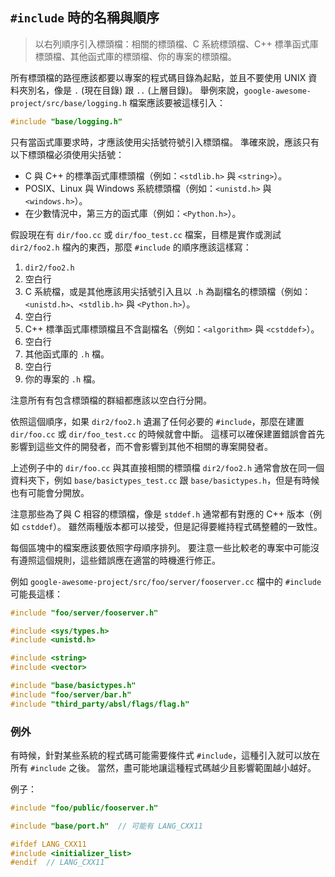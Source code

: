 ## `#include` 時的名稱與順序

> 以右列順序引入標頭檔：相關的標頭檔、C 系統標頭檔、C++ 標準函式庫標頭檔、其他函式庫的標頭檔、你的專案的標頭檔。

所有標頭檔的路徑應該都要以專案的程式碼目錄為起點，並且不要使用 UNIX 資料夾別名，像是 `.` (現在目錄) 跟 `..` (上層目錄)。 舉例來說，`google-awesome-project/src/base/logging.h` 檔案應該要被這樣引入：

```cpp
#include "base/logging.h"
```

只有當函式庫要求時，才應該使用尖括號符號引入標頭檔。 準確來說，應該只有以下標頭檔必須使用尖括號：

- C 與 C++ 的標準函式庫標頭檔（例如：`<stdlib.h>` 與 `<string>`）。
- POSIX、Linux 與 Windows 系統標頭檔（例如：`<unistd.h>` 與 `<windows.h>`）。
- 在少數情況中，第三方的函式庫（例如：`<Python.h>`）。

假設現在有 `dir/foo.cc` 或 `dir/foo_test.cc` 檔案，目標是實作或測試 `dir2/foo2.h` 檔內的東西，那麼 `#include` 的順序應該這樣寫：

1. `dir2/foo2.h`
2. 空白行
3. C 系統檔，或是其他應該用尖括號引入且以 `.h` 為副檔名的標頭檔（例如：`<unistd.h>`、`<stdlib.h>` 與 `<Python.h>`）。
4. 空白行
5. C++ 標準函式庫標頭檔且不含副檔名（例如：`<algorithm>` 與 `<cstddef>`）。
6. 空白行
7. 其他函式庫的 `.h` 檔。
8. 空白行
9. 你的專案的 `.h` 檔。

注意所有有包含標頭檔的群組都應該以空白行分開。

依照這個順序，如果 `dir2/foo2.h` 遺漏了任何必要的 `#include`，那麼在建置 `dir/foo.cc` 或 `dir/foo_test.cc` 的時候就會中斷。 這樣可以確保建置錯誤會首先影響到這些文件的開發者，而不會影響到其他不相關的專案開發者。

上述例子中的 `dir/foo.cc` 與其直接相關的標頭檔 `dir2/foo2.h` 通常會放在同一個資料夾下，例如 `base/basictypes_test.cc` 跟 `base/basictypes.h`，但是有時候也有可能會分開放。

注意那些為了與 C 相容的標頭檔，像是 `stddef.h` 通常都有對應的 C++ 版本（例如 `cstddef`）。 雖然兩種版本都可以接受，但是記得要維持程式碼整體的一致性。

每個區塊中的檔案應該要依照字母順序排列。 要注意一些比較老的專案中可能沒有遵照這個規則，這些錯誤應在適當的時機進行修正。

例如 `google-awesome-project/src/foo/server/fooserver.cc` 檔中的 `#include` 可能長這樣：

```cpp
#include "foo/server/fooserver.h"

#include <sys/types.h>
#include <unistd.h>

#include <string>
#include <vector>

#include "base/basictypes.h"
#include "foo/server/bar.h"
#include "third_party/absl/flags/flag.h"
```

### 例外

有時候，針對某些系統的程式碼可能需要條件式 `#include`，這種引入就可以放在所有 `#include` 之後。 當然，盡可能地讓這種程式碼越少且影響範圍越小越好。

例子：

```cpp
#include "foo/public/fooserver.h"

#include "base/port.h"  // 可能有 LANG_CXX11

#ifdef LANG_CXX11
#include <initializer_list>
#endif  // LANG_CXX11
```
